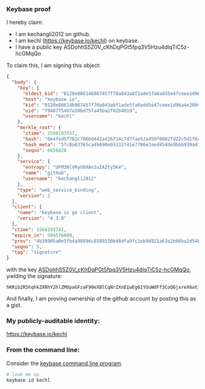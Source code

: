### Keybase proof

I hereby claim:

  * I am kechangli2012 on github.
  * I am kechl (https://keybase.io/kechl) on keybase.
  * I have a public key ASDohhS5Z0V_cKhDqPGt5fpq3V5Hzu4dlqTiC5z-hcGMqQo

To claim this, I am signing this object:

```json
{
  "body": {
    "key": {
      "eldest_kid": "0120e88614b967457f70a843a8f1ade5fa6add5e47ceee1d96a4e20b9cfe85c18ca90a",
      "host": "keybase.io",
      "kid": "0120e88614b967457f70a843a8f1ade5fa6add5e47ceee1d96a4e20b9cfe85c18ca90a",
      "uid": "f948775407a50bd75fa45ba2f02b4019",
      "username": "kechl"
    },
    "merkle_root": {
      "ctime": 1568193557,
      "hash": "8e4fed5f782c7066d442ad26714c7d7fae52a458f6082fd22c5d1f6ae666956c01a7b9eab417e609140aae71d3ece582e1d0185d44b86402b09fd46165c3f794",
      "hash_meta": "57c8a03765ca4b690eb5132f41e7786e3aed454de9bbb939ad1956b3f95f5b1b",
      "seqno": 6656820
    },
    "service": {
      "entropy": "UFM3NlVRyV0XAn1uIAZty5K4",
      "name": "github",
      "username": "kechangli2012"
    },
    "type": "web_service_binding",
    "version": 2
  },
  "client": {
    "name": "keybase.io go client",
    "version": "4.3.0"
  },
  "ctime": 1568193741,
  "expire_in": 504576000,
  "prev": "4b39905a0e5fb4a98896c8589150b48dfa9fc1eb94921a63a2b66ba2d54b4f9d",
  "seqno": 5,
  "tag": "signature"
}
```

with the key [ASDohhS5Z0V_cKhDqPGt5fpq3V5Hzu4dlqTiC5z-hcGMqQo](https://keybase.io/kechl), yielding the signature:

```
hKRib2R5hqhkZXRhY2hlZMOpaGFzaF90eXBlCqNrZXnEIwEg6IYUuWdFf3CoQ6jxreX6at1eR87uHZak4guc/oXBjKkKp3BheWxvYWTESpcCBcQgSzmQWg5ftKmIlshYkVC0jfqfweuUkhpjorZrotVLT53EIK4IZZH6oh6yDSftuIaf9zGSDpPnl/+hPZ8srGKkLRjvAgHCo3NpZ8RA1bUsFwlPVMhCFFpPvctry0zf/JHvXDZvlviIvGFvuzX6MZTpWwlNTd3EMRQb41nhCDumWP1cNDRY3vBfvOdyCKhzaWdfdHlwZSCkaGFzaIKkdHlwZQildmFsdWXEIJ5TNuN8nw9wCBKjiIYXUHihjbh14mE8MMRK6nRqJGHuo3RhZ80CAqd2ZXJzaW9uAQ==

```

And finally, I am proving ownership of the github account by posting this as a gist.

### My publicly-auditable identity:

https://keybase.io/kechl

### From the command line:

Consider the [keybase command line program](https://keybase.io/download).

```bash
# look me up
keybase id kechl
```
